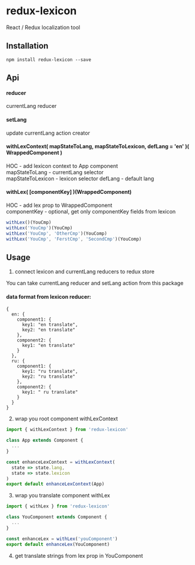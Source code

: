 # redux-lexicon

React / Redux localization tool


## Installation

```
npm install redux-lexicon --save
```

## Api

#### reducer

currentLang reducer

#### setLang

update currentLang action creator

#### withLexContext( mapStateToLang, mapStateToLexicon, defLang = 'en' )( WrappedComponent )

HOC - add lexicon context to App component </br>
mapStateToLang - currentLang selector </br>
mapStateToLexicon - lexicon selector
defLang - default lang

#### withLex( [componentKey] )(WrappedComponent)

HOC - add lex prop to WrappedComponent </br>
componentKey - optional, get only componentKey fields from lexicon

```javascript
withLex()(YouCmp)
withLex('YouCmp')(YouCmp)
withLex('YouCmp', 'OtherCmp')(YouComp)
withLex('YouCmp', 'FerstCmp', 'SecondCmp')(YouComp)
```

## Usage

1. connect lexicon and currentLang reducers to redux store

  You can take currentLang reducer and setLang action from this package

  #### data format from lexicon reducer:

  ```
  {
    en: {
      component1: {
        key1: "en translate",
        key2: "en translate"
      },
      component2: {
        key1: "en translate"
      }
    },
    ru: {
      component1: {
        key1: "ru translate",
        key2: "ru translate"
      },
      component2: {
        key1: " ru translate"
      }
    }
  }
  ```

2. wrap you root component withLexContext

  ```javascript
  import { withLexContext } from 'redux-lexicon'

  class App extends Component {
    ...
  }

  const enhanceLexContext = withLexContext(
    state => state.lang,
    state => state.lexicon
  )
  export default enhanceLexContext(App)
  ```

3. wrap you translate component withLex

  ```javascript
  import { withLex } from 'redux-lexicon'

  class YouComponent extends Component {
    ...
  }

  const enhanceLex = withLex('youComponent')
  export default enhanceLex(YouComponent)
  ```

4. get translate strings from lex prop in YouComponent

